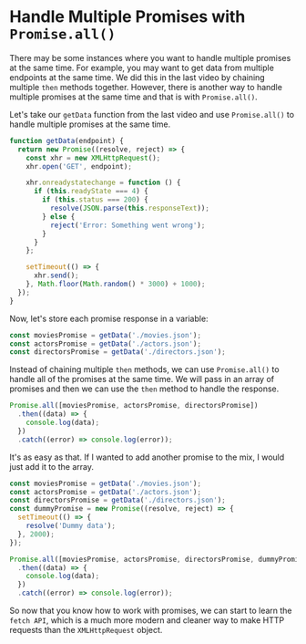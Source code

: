 # Handle Multiple Promises with `Promise.all()`

There may be some instances where you want to handle multiple promises at the same time. For example, you may want to get data from multiple endpoints at the same time. We did this in the last video by chaining multiple `then` methods together. However, there is another way to handle multiple promises at the same time and that is with `Promise.all()`.

Let's take our `getData` function from the last video and use `Promise.all()` to handle multiple promises at the same time.

```js
function getData(endpoint) {
  return new Promise((resolve, reject) => {
    const xhr = new XMLHttpRequest();
    xhr.open('GET', endpoint);

    xhr.onreadystatechange = function () {
      if (this.readyState === 4) {
        if (this.status === 200) {
          resolve(JSON.parse(this.responseText));
        } else {
          reject('Error: Something went wrong');
        }
      }
    };

    setTimeout(() => {
      xhr.send();
    }, Math.floor(Math.random() * 3000) + 1000);
  });
}
```

Now, let's store each promise response in a variable:

```js
const moviesPromise = getData('./movies.json');
const actorsPromise = getData('./actors.json');
const directorsPromise = getData('./directors.json');
```

Instead of chaining multiple `then` methods, we can use `Promise.all()` to handle all of the promises at the same time. We will pass in an array of promises and then we can use the `then` method to handle the response.

```js
Promise.all([moviesPromise, actorsPromise, directorsPromise])
  .then((data) => {
    console.log(data);
  })
  .catch((error) => console.log(error));
```

It's as easy as that. If I wanted to add another promise to the mix, I would just add it to the array.

```js
const moviesPromise = getData('./movies.json');
const actorsPromise = getData('./actors.json');
const directorsPromise = getData('./directors.json');
const dummyPromise = new Promise((resolve, reject) => {
  setTimeout(() => {
    resolve('Dummy data');
  }, 2000);
});

Promise.all([moviesPromise, actorsPromise, directorsPromise, dummyPromise])
  .then((data) => {
    console.log(data);
  })
  .catch((error) => console.log(error));
```

So now that you know how to work with promises, we can start to learn the `fetch API`, which is a much more modern and cleaner way to make HTTP requests than the `XMLHttpRequest` object.
